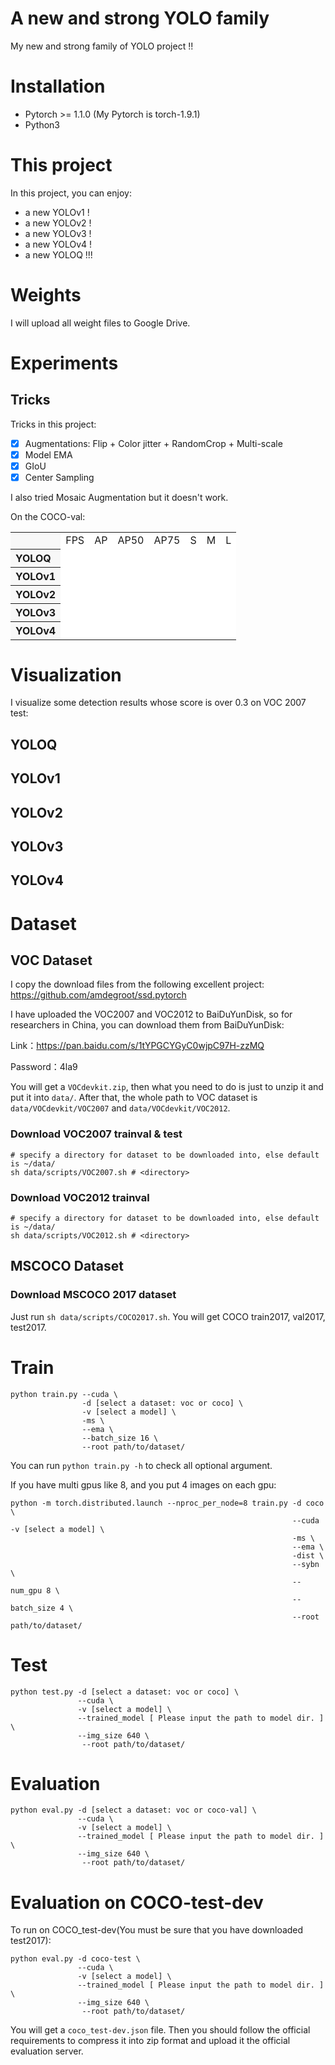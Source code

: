 # A new and strong YOLO family
My new and strong family of YOLO project !!

# Installation
- Pytorch >= 1.1.0 (My Pytorch is torch-1.9.1)
- Python3

# This project
In this project, you can enjoy: 
- a new YOLOv1 !
- a new YOLOv2 !
- a new YOLOv3 !
- a new YOLOv4 !
- a new YOLOQ !!!

# Weights
I will upload all weight files to Google Drive.

# Experiments
## Tricks
Tricks in this project:
- [x] Augmentations: Flip + Color jitter + RandomCrop + Multi-scale
- [x] Model EMA
- [x] GIoU
- [x] Center Sampling

I also tried Mosaic Augmentation but it doesn't work.

On the COCO-val:

<table><tbody>
<tr><th align="left" bgcolor=#f8f8f8>       </th><td bgcolor=white> FPS </td><td bgcolor=white> AP </td><td bgcolor=white> AP50 </td><td bgcolor=white> AP75 </td><td bgcolor=white>  S  </td><td bgcolor=white>  M  </td><td bgcolor=white>  L  </td></tr>

<tr><th align="left" bgcolor=#f8f8f8> YOLOQ </th><td bgcolor=white>     </td><td bgcolor=white>    </td><td bgcolor=white>      </td><td bgcolor=white>      </td><td bgcolor=white>     </td><td bgcolor=white>     </td><td bgcolor=white>     </td></tr>

<tr><th align="left" bgcolor=#f8f8f8> YOLOv1</th><td bgcolor=white>     </td><td bgcolor=white>    </td><td bgcolor=white>      </td><td bgcolor=white>      </td><td bgcolor=white>     </td><td bgcolor=white>     </td><td bgcolor=white>     </td></tr>

<tr><th align="left" bgcolor=#f8f8f8> YOLOv2</th><td bgcolor=white>     </td><td bgcolor=white>    </td><td bgcolor=white>      </td><td bgcolor=white>      </td><td bgcolor=white>     </td><td bgcolor=white>     </td><td bgcolor=white>     </td></tr>

<tr><th align="left" bgcolor=#f8f8f8> YOLOv3</th><td bgcolor=white>     </td><td bgcolor=white>    </td><td bgcolor=white>      </td><td bgcolor=white>      </td><td bgcolor=white>     </td><td bgcolor=white>     </td><td bgcolor=white>     </td></tr>

<tr><th align="left" bgcolor=#f8f8f8> YOLOv4</th><td bgcolor=white>     </td><td bgcolor=white>    </td><td bgcolor=white>      </td><td bgcolor=white>      </td><td bgcolor=white>     </td><td bgcolor=white>     </td><td bgcolor=white>     </td></tr>

</table></tbody>

# Visualization
I visualize some detection results whose score is over 0.3 on VOC 2007 test:

## YOLOQ

## YOLOv1

## YOLOv2

## YOLOv3

## YOLOv4

# Dataset

## VOC Dataset
I copy the download files from the following excellent project:
https://github.com/amdegroot/ssd.pytorch

I have uploaded the VOC2007 and VOC2012 to BaiDuYunDisk, so for researchers in China, you can download them from BaiDuYunDisk:

Link：https://pan.baidu.com/s/1tYPGCYGyC0wjpC97H-zzMQ 

Password：4la9

You will get a ```VOCdevkit.zip```, then what you need to do is just to unzip it and put it into ```data/```. After that, the whole path to VOC dataset is ```data/VOCdevkit/VOC2007``` and ```data/VOCdevkit/VOC2012```.

### Download VOC2007 trainval & test

```Shell
# specify a directory for dataset to be downloaded into, else default is ~/data/
sh data/scripts/VOC2007.sh # <directory>
```

### Download VOC2012 trainval
```Shell
# specify a directory for dataset to be downloaded into, else default is ~/data/
sh data/scripts/VOC2012.sh # <directory>
```

## MSCOCO Dataset
### Download MSCOCO 2017 dataset
Just run ```sh data/scripts/COCO2017.sh```. You will get COCO train2017, val2017, test2017.


# Train
```Shell
python train.py --cuda \
                -d [select a dataset: voc or coco] \
                -v [select a model] \
                -ms \
                --ema \
                --batch_size 16 \
                --root path/to/dataset/
```

You can run ```python train.py -h``` to check all optional argument.

If you have multi gpus like 8, and you put 4 images on each gpu:
```Shell
python -m torch.distributed.launch --nproc_per_node=8 train.py -d coco \
                                                               --cuda -v [select a model] \
                                                               -ms \
                                                               --ema \
                                                               -dist \
                                                               --sybn \
                                                               --num_gpu 8 \
                                                               --batch_size 4 \
                                                               --root path/to/dataset/
```

# Test
```Shell
python test.py -d [select a dataset: voc or coco] \
               --cuda \
               -v [select a model] \
               --trained_model [ Please input the path to model dir. ] \
               --img_size 640 \
                --root path/to/dataset/
```

# Evaluation
```Shell
python eval.py -d [select a dataset: voc or coco-val] \
               --cuda \
               -v [select a model] \
               --trained_model [ Please input the path to model dir. ] \
               --img_size 640 \
                --root path/to/dataset/
```

# Evaluation on COCO-test-dev
To run on COCO_test-dev(You must be sure that you have downloaded test2017):
```Shell
python eval.py -d coco-test \
               --cuda \
               -v [select a model] \
               --trained_model [ Please input the path to model dir. ] \
               --img_size 640 \
                --root path/to/dataset/
```
You will get a `coco_test-dev.json` file. 
Then you should follow the official requirements to compress it into zip format 
and upload it the official evaluation server.
